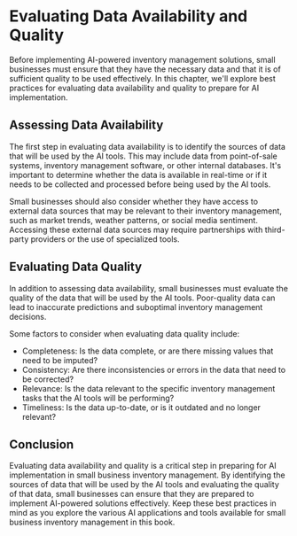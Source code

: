 # Evaluating Data Availability and Quality

Before implementing AI-powered inventory management solutions, small businesses must ensure that they have the necessary data and that it is of sufficient quality to be used effectively. In this chapter, we'll explore best practices for evaluating data availability and quality to prepare for AI implementation.

Assessing Data Availability
---------------------------

The first step in evaluating data availability is to identify the sources of data that will be used by the AI tools. This may include data from point-of-sale systems, inventory management software, or other internal databases. It's important to determine whether the data is available in real-time or if it needs to be collected and processed before being used by the AI tools.

Small businesses should also consider whether they have access to external data sources that may be relevant to their inventory management, such as market trends, weather patterns, or social media sentiment. Accessing these external data sources may require partnerships with third-party providers or the use of specialized tools.

Evaluating Data Quality
-----------------------

In addition to assessing data availability, small businesses must evaluate the quality of the data that will be used by the AI tools. Poor-quality data can lead to inaccurate predictions and suboptimal inventory management decisions.

Some factors to consider when evaluating data quality include:

* Completeness: Is the data complete, or are there missing values that need to be imputed?
* Consistency: Are there inconsistencies or errors in the data that need to be corrected?
* Relevance: Is the data relevant to the specific inventory management tasks that the AI tools will be performing?
* Timeliness: Is the data up-to-date, or is it outdated and no longer relevant?

Conclusion
----------

Evaluating data availability and quality is a critical step in preparing for AI implementation in small business inventory management. By identifying the sources of data that will be used by the AI tools and evaluating the quality of that data, small businesses can ensure that they are prepared to implement AI-powered solutions effectively. Keep these best practices in mind as you explore the various AI applications and tools available for small business inventory management in this book.


